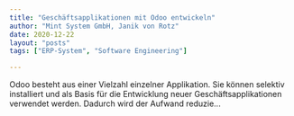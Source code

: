```yaml
---
title: "Geschäftsapplikationen mit Odoo entwickeln"
author: "Mint System GmbH, Janik von Rotz"
date: 2020-12-22
layout: "posts"
tags: ["ERP-System", "Software Engineering"]

---
```


Odoo besteht aus einer Vielzahl einzelner Applikation. Sie können selektiv installiert und als Basis für die Entwicklung neuer Geschäftsapplikationen verwendet werden. Dadurch wird der Aufwand reduzie...

